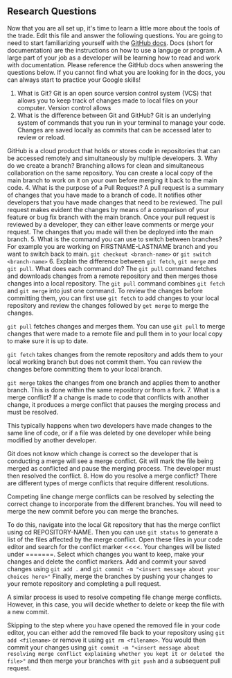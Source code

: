 ## Research Questions 

Now that you are all set up, it's time to learn a little more about the tools of the trade. Edit this file and answer the following questions. You are going to need to start familiarizing yourself with the [GitHub docs](https://docs.github.com/en). Docs (short for documentation) are the instructions on how to use a languge or program. A large part of your job as a developer will be learning how to read and work with documentation. Please reference the GitHub docs when answering the questions below. If you cannot find what you are looking for in the docs, you can always start to practice your Google skills!

1. What is Git? 
Git is an open source version control system (VCS) that allows you to keep track of changes made to local files on your computer. Version control allows 
2. What is the difference between Git and GitHub?
Git is an underlying system of commands that you run in your terminal to manage your code. Changes are saved locally as commits that can be accessed later to review or reload. 

GitHub is a cloud product that holds or stores code in repositories that can be accessed remotely and simultaneously by multiple developers.
3. Why do we create a branch? 
Branching allows for clean and simultaneous collaboration on the same repository. You can create a local copy of the main branch to work on it on your own before merging it back to the main code.
4. What is the purpose of a Pull Request?
A pull request is a summary of changes that you have made to a branch of code. It notifies other developers that you have made changes that need to be reviewed. The pull request makes evident the changes by means of a comparison of your feature or bug fix branch with the main branch. Once your pull request is reviewed by a developer, they can either leave comments or merge your request. The changes that you made will then be deployed into the main branch.
5. What is the command you can use to switch between branches? For example you are working on FIRSTNAME-LASTNAME branch and you want to switch back to main.
`git checkout <branch-name>` or `git switch <branch-name>`
6. Explain the difference between `git fetch`, `git merge` and `git pull`. What does each command do?
The `git pull` command fetches and downloads changes from a remote repository and then merges those changes into a local repository. The `git pull` command combines `git fetch` and `git merge` into just one command. To review the changes before committing them, you can first use `git fetch` to add changes to your local repository and review the changes followed by `get merge` to merge the changes.

`git pull` fetches changes and merges them. You can use `git pull` to merge changes that were made to a remote file and pull them in to your local copy to make sure it is up to date. 

`git fetch` takes changes from the remote repository and adds them to your local working branch but does not commit them. You can review the changes before committing them to your local branch.

`git merge` takes the changes from one branch and applies them to another branch. This is done within the same repository or from a fork. 
7. What is a merge conflict?
If a change is made to code that conflicts with another change, it produces a merge conflict that pauses the merging process and must be resolved. 

This typically happens when two developers have made changes to the same line of code, or if a file was deleted by one developer while being modified by another developer. 

Git does not know which change is correct so the developer that is conducting a merge will see a merge conflict. Git will mark the file being merged as conflicted and pause the merging process. The developer must then resolved the conflict. 
8. How do you resolve a merge conflict?
There are different types of merge conflicts that require different resolutions. 

Competing line change merge conflicts can be resolved by selecting the correct change to incorporate from the different branches. You will need to merge the new commit before you can merge the branches.

To do this, navigate into the local Git repository that has the merge conflict using cd REPOSITORY-NAME. Then you can use `git status` to generate a list of the files affected by the merge conflict. Open these files in your code editor and search for the conflict marker <<<<. Your changes will be listed under =======. Select which changes you want to keep, make your changes and delete the conflict markers. Add and commit your saved changes using `git add .` and `git commit -m "<insert message about your choices here>"` Finally, merge the branches by pushing your changes to your remote repository and completing a pull request.

A similar process is used to resolve competing file change merge conflicts. However, in this case, you will decide whether to delete or keep the file with a new commit. 

Skipping to the step where you have opened the removed file in your code editor, you can either add the removed file back to your repository using `git add <filename>` or remove it using `git rm <filename>`. You would then commit your changes using `git commit -m "<insert message about resolving merge conflict explaining whether you kept it or deleted the file>"` and then merge your branches with `git push` and a subsequent pull request. 